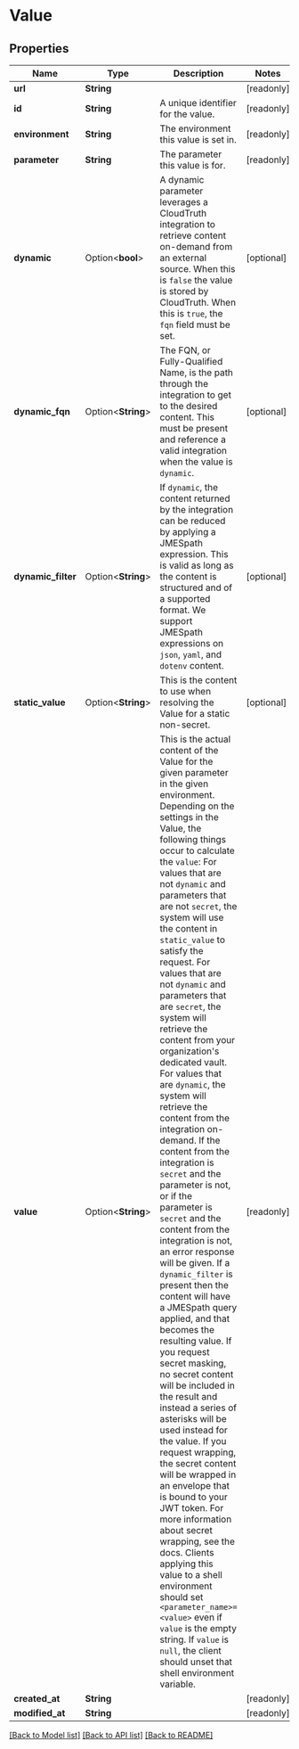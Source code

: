 # Value

## Properties

Name | Type | Description | Notes
------------ | ------------- | ------------- | -------------
**url** | **String** |  | [readonly]
**id** | **String** | A unique identifier for the value. | [readonly]
**environment** | **String** | The environment this value is set in. | [readonly]
**parameter** | **String** | The parameter this value is for. | [readonly]
**dynamic** | Option<**bool**> | A dynamic parameter leverages a CloudTruth integration to retrieve content on-demand from an external source.  When this is `false` the value is stored by CloudTruth.  When this is `true`, the `fqn` field must be set. | [optional]
**dynamic_fqn** | Option<**String**> | The FQN, or Fully-Qualified Name, is the path through the integration to get to the desired content.  This must be present and reference a valid integration when the value is `dynamic`. | [optional]
**dynamic_filter** | Option<**String**> | If `dynamic`, the content returned by the integration can be reduced by applying a JMESpath expression.  This is valid as long as the content is structured and of a supported format.  We support JMESpath expressions on `json`, `yaml`, and `dotenv` content. | [optional]
**static_value** | Option<**String**> | This is the content to use when resolving the Value for a static non-secret. | [optional]
**value** | Option<**String**> | This is the actual content of the Value for the given parameter in the given environment.  Depending on the settings in the Value, the following things occur to calculate the `value`:  For values that are not `dynamic` and parameters that are not `secret`, the system will use the content in `static_value` to satisfy the request.  For values that are not `dynamic` and parameters that are `secret`, the system will retrieve the content from your organization's dedicated vault.  For values that are `dynamic`, the system will retrieve the content from the integration on-demand.  If the content from the integration is `secret` and the parameter is not, or if the parameter is `secret` and the content from the integration is not, an error response will be given.  If a `dynamic_filter` is present then the content will have a JMESpath query applied, and that becomes the resulting value.  If you request secret masking, no secret content will be included in the result and instead a series of asterisks will be used instead for the value.  If you request wrapping, the secret content will be wrapped in an envelope that is bound to your JWT token.  For more information about secret wrapping, see the docs.  Clients applying this value to a shell environment should set `<parameter_name>=<value>` even if `value` is the empty string.  If `value` is `null`, the client should unset that shell environment variable. | [readonly]
**created_at** | **String** |  | [readonly]
**modified_at** | **String** |  | [readonly]

[[Back to Model list]](../README.md#documentation-for-models) [[Back to API list]](../README.md#documentation-for-api-endpoints) [[Back to README]](../README.md)


